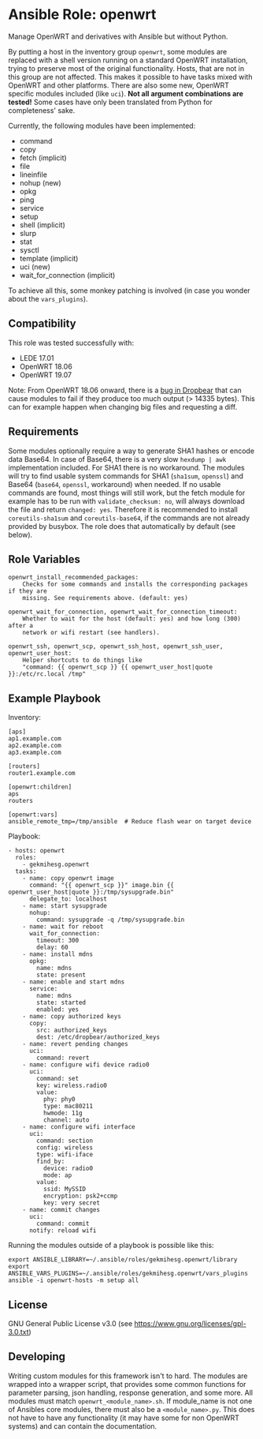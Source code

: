 Ansible Role: openwrt
=========

Manage OpenWRT and derivatives with Ansible but without Python.

By putting a host in the inventory group `openwrt`, some modules are replaced with a shell version running on a standard OpenWRT installation, trying to preserve most of the original functionality. Hosts, that are not in this group are not affected. This makes it possible to have tasks mixed with OpenWRT and other platforms.
There are also some new, OpenWRT specific modules included (like `uci`).
**Not all argument combinations are tested!** Some cases have only been translated from Python for completeness' sake.

Currently, the following modules have been implemented:
 * command
 * copy
 * fetch (implicit)
 * file
 * lineinfile
 * nohup (new)
 * opkg
 * ping
 * service
 * setup
 * shell (implicit)
 * slurp
 * stat
 * sysctl
 * template (implicit)
 * uci (new)
 * wait\_for\_connection (implicit)

To achieve all this, some monkey patching is involved (in case you wonder about the `vars_plugins`).

Compatibility
-------------

This role was tested successfully with:
 * LEDE 17.01
 * OpenWRT 18.06
 * OpenWRT 19.07

Note: From OpenWRT 18.06 onward, there is a [bug in Dropbear](https://bugs.openwrt.org/index.php?do=details&task_id=1814) that can cause modules to fail if they produce too much output (> 14335 bytes). This can for example happen when changing big files and requesting a diff.

Requirements
------------

Some modules optionally require a way to generate SHA1 hashes or encode data Base64. In case of Base64, there is a very slow `hexdump | awk` implementation included. For SHA1 there is no workaround.
The modules will try to find usable system commands for SHA1 (`sha1sum`, `openssl`) and Base64 (`base64`, `openssl`, workaround) when needed. If no usable commands are found, most things will still work, but the fetch module for example has to be run with `validate_checksum: no`, will always download the file and return `changed: yes`.
Therefore it is recommended to install `coreutils-sha1sum` and `coreutils-base64`, if the commands are not already provided by busybox. The role does that automatically by default (see below).

Role Variables
--------------

    openwrt_install_recommended_packages:
        Checks for some commands and installs the corresponding packages if they are
        missing. See requirements above. (default: yes)

    openwrt_wait_for_connection, openwrt_wait_for_connection_timeout:
        Whether to wait for the host (default: yes) and how long (300) after a
        network or wifi restart (see handlers).

    openwrt_ssh, openwrt_scp, openwrt_ssh_host, openwrt_ssh_user, openwrt_user_host:
        Helper shortcuts to do things like
        "command: {{ openwrt_scp }} {{ openwrt_user_host|quote }}:/etc/rc.local /tmp"

Example Playbook
----------------

Inventory:

    [aps]
    ap1.example.com
    ap2.example.com
    ap3.example.com

    [routers]
    router1.example.com

    [openwrt:children]
    aps
    routers

    [openwrt:vars]
    ansible_remote_tmp=/tmp/ansible  # Reduce flash wear on target device

Playbook:

    - hosts: openwrt
      roles:
        - gekmihesg.openwrt
      tasks:
        - name: copy openwrt image
          command: "{{ openwrt_scp }}" image.bin {{ openwrt_user_host|quote }}:/tmp/sysupgrade.bin"
          delegate_to: localhost
        - name: start sysupgrade
          nohup:
            command: sysupgrade -q /tmp/sysupgrade.bin
        - name: wait for reboot
          wait_for_connection:
            timeout: 300
            delay: 60
        - name: install mdns
          opkg:
            name: mdns
            state: present
        - name: enable and start mdns
          service:
            name: mdns
            state: started
            enabled: yes
        - name: copy authorized keys
          copy:
            src: authorized_keys
            dest: /etc/dropbear/authorized_keys
        - name: revert pending changes
          uci:
            command: revert
        - name: configure wifi device radio0
          uci:
            command: set
            key: wireless.radio0
            value:
              phy: phy0
              type: mac80211
              hwmode: 11g
              channel: auto
        - name: configure wifi interface
          uci:
            command: section
            config: wireless
            type: wifi-iface
            find_by:
              device: radio0
              mode: ap
            value:
              ssid: MySSID
              encryption: psk2+ccmp
              key: very secret
        - name: commit changes
          uci:
            command: commit
          notify: reload wifi


Running the modules outside of a playbook is possible like this:

    export ANSIBLE_LIBRARY=~/.ansible/roles/gekmihesg.openwrt/library
    export ANSIBLE_VARS_PLUGINS=~/.ansible/roles/gekmihesg.openwrt/vars_plugins
    ansible -i openwrt-hosts -m setup all

License
-------

GNU General Public License v3.0 (see https://www.gnu.org/licenses/gpl-3.0.txt)

Developing
----------

Writing custom modules for this framework isn't to hard. The modules are wrapped into a wrapper script, that provides some common functions for parameter parsing, json handling, response generation, and some more.
All modules must match `openwrt_<module_name>.sh`. If module\_name is not one of Ansibles core modules, there must also be a `<module_name>.py`. This does not have to have any functionality (it may have some for non OpenWRT systems) and can contain the documentation.
